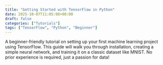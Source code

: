 ```yaml
---
title: "Getting Started with TensorFlow in Python"
date: 2025-10-07T11:05:08+08:00
draft: false
categories: ["Tutorials"]
tags: ["TensorFlow", "Python", "Beginner"]
---
```


A beginner-friendly tutorial on setting up your first machine learning project using TensorFlow. This guide will walk you through installation, creating a simple neural network, and training it on a classic dataset like MNIST. No prior experience is required, just a passion for data!